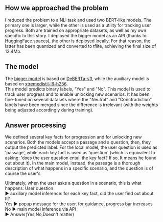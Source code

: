 ## How we approached the problem
I reduced the problem to a NLI task and used two BERT-like models. The primary one is larger, while the other is used as a utility for tracking user progress. Both are trained on appropriate datasets, as well as my own specific to this story.  I deployed the bigger model as an API (thanks to [HuggingFace](https://huggingface.co/) spaces), the other is deployed locally. For that reason, the latter has been quantized and converted to tflite, achieving the final size of 12.4Mb.

## The model
The [bigger model](https://huggingface.co/manuu01/DeBERTa-SeagullStory) is based on [DeBERTa-v3](https://huggingface.co/microsoft/deberta-v3-base), while the auxiliary model is based on [xtremedistil-l6-h256](https://huggingface.co/microsoft/xtremedistil-l6-h256-uncased).  
This model predicts binary labels, "Yes" and "No". This model is used to track user progress and to enable unlocking new scenarios. It has been fine-tuned on several datasets where the "Neutral" and "Conctradiction" labels have been merged since the difference is irrelevant (with the weights being adjusted accordingly during training).
  
## Answer processing
We defined several key facts for progression and for unlocking new scenarios.
Both the models accept a passage and a question, then, they output the predicted label. For the local model, the user question is used as 'passage', while each key fact  is used as 'question' (which is equivalent to asking: 'does the user question entail the key fact? If so, It means he found out about It). 
In the main model, instead, the passage is a thorough description of what happens in a specific scenario, and the question is of course the user's.  

Ultimately, when the user asks a question in a scenario, this is what happens:
User question   
▶️ auxiliary model inference: for each key fact, did the user find out about It?  
Yes ▶️ popup message for the user, for guidance, progress bar increases  
No  ▶️ main model inference via API  
▶️ Answer(Yes,No,Doesn't matter)  
